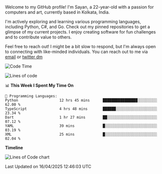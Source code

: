 Welcome to my GitHub profile! I'm Sayan, a 22-year-old with a passion for computers and art, currently based in Kolkata, India.

I'm actively exploring and learning various programming languages, including Python, C#, and Go. Check out my pinned repositories to get a glimpse of my current projects. I enjoy creating software for fun challenges and to contribute value to others.

Feel free to reach out! I might be a bit slow to respond, but I'm always open to connecting with like-minded individuals. You can reach out to me via [email](mailto:me@sayanbiswas.in) or [twitter dm](https://twitter.com/TheDankDel)

<!--START_SECTION:waka-->
![Code Time](http://img.shields.io/badge/Code%20Time-2%2C202%20hrs%2052%20mins-blue)

![Lines of code](https://img.shields.io/badge/From%20Hello%20World%20I%27ve%20Written-7.8%20million%20lines%20of%20code-blue)

📊 **This Week I Spent My Time On** 

```text
💬 Programming Languages: 
Python                   12 hrs 45 mins      ████████████████░░░░░░░░░   62.00 % 
TypeScript               4 hrs 48 mins       ██████░░░░░░░░░░░░░░░░░░░   23.34 % 
Dart                     1 hr 27 mins        ██░░░░░░░░░░░░░░░░░░░░░░░   07.12 % 
YAML                     39 mins             █░░░░░░░░░░░░░░░░░░░░░░░░   03.19 % 
XML                      25 mins             █░░░░░░░░░░░░░░░░░░░░░░░░   02.04 % 
```

**Timeline**

![Lines of Code chart](https://raw.githubusercontent.com/Dank-del/Dank-del/main/assets/bar_graph.png)


 Last Updated on 16/04/2025 12:46:03 UTC
<!--END_SECTION:waka-->
